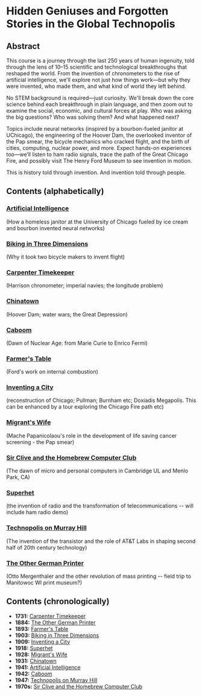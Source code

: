 # Hidden Geniuses and Forgotten Stories in the Global Technopolis

## Abstract

This course is a journey through the last 250 years of human ingenuity, told through the lens of 10–15 scientific and technological breakthroughs that reshaped the world. From the invention of chronometers to the rise of artificial intelligence, we'll explore not just how things work—but why they were invented, who made them, and what kind of world they left behind.

No STEM background is required—just curiosity. We'll break down the core science behind each breakthrough in plain language, and then zoom out to examine the social, economic, and cultural forces at play. Who was asking the big questions? Who was solving them? And what happened next?

Topics include neural networks (inspired by a bourbon-fueled janitor at UChicago), the engineering of the Hoover Dam, the overlooked inventor of the Pap smear, the bicycle mechanics who cracked flight, and the birth of cities, computing, nuclear power, and more. Expect hands-on experiences too—we’ll listen to ham radio signals, trace the path of the Great Chicago Fire, and possibly visit The Henry Ford Museum to see invention in motion.

This is history told through invention. And invention told through people.

## Contents (alphabetically)

### [Artificial Intelligence](./topics/ai.md) 
(How a homeless janitor at the University of Chicago fueled by ice cream and bourbon invented neural networks)

### [Biking in Three Dimensions](./topics/biking_in_3d.md) 
(Why it took two bicycle makers to invent flight)

### [Carpenter Timekeeper](./topics/carpenter_timekeeper.md) 
(Harrison chronometer; imperial navies; the longitude problem)

### [Chinatown](./topics/chinatown.md) 
(Hoover Dam; water wars; the Great Depression)

### [Caboom](./topics/chinatown.md)
(Dawn of Nuclear Age: from Marie Curie to Enrico Fermi)

### [Farmer's Table](/topics/farmers_table.md) 
(Ford's work on internal combustion)

### [Inventing a City](./topics/inventing_a_city.md) 
(reconstruction of Chicago; Pullman; Burnham etc; Doxiadis Megapolis. This can be enhanced by a tour exploring the Chicago Fire path etc)

### [Migrant's Wife](./topics/migrants_wife.md) 
(Mache Papanicolaou's role in the development of life saving cancer screening - the Pap smear)

### [Sir Clive and the Homebrew Computer Club](./topics/sir_clive_and_the_hcc.md)
(The dawn of micro and personal computers in Cambridge UL and Menlo Park, CA)

### [Superhet](./topics/superhet.md) 
(the invention of radio and the transformation of telecommunications -- will include ham radio demo)

### [Technopolis on Murray Hill](./topics/technopolis_on_murray_hill.md)
(The invention of the transistor and the role of AT&T Labs in shaping second half of 20th century technology)

### [The Other German Printer](/topics/the_other_german_printer.md) 
(Otto Mergenthaler and the other revolution of mass printing -- field trip to Manitowoc WI print museum?)


## Contents (chronologically)

* **1731:** [Carpenter Timekeeper](./topics/carpenter_timekeeper.md) 
* **1884:** [The Other German Printer](/topics/the_other_german_printer.md) 
* **1893:** [Farmer's Table](/topics/farmers_table.md) 
* **1903:** [Biking in Three Dimensions](./topics/biking_in_3d.md) 
* **1909:** [Inventing a City](./topics/inventing_a_city.md) 
* **1918:** [Superhet](./topics/superhet.md) 
* **1928:** [Migrant's Wife](./topics/migrants_wife.md) 
* **1931:** [Chinatown](./topics/chinatown.md) 
* **1941:** [Artificial Intelligence](./topics/ai.md) 
* **1942:** [Caboom](./topics/chinatown.md)
* **1947:** [Technopolis on Murray Hill](./topics/technopolis_on_murray_hill.md)
* **1970s:** [Sir Clive and the Homebrew Computer Club](./topics/sir_clive_and_the_hcc.md)





